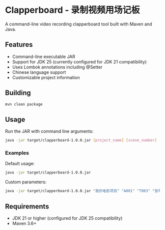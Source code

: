 # Clapperboard - 录制视频用场记板

A command-line video recording clapperboard tool built with Maven and Java.

## Features

- Command-line executable JAR 
- Support for JDK 25 (currently configured for JDK 21 compatibility)
- Uses Lombok annotations including @Setter
- Chinese language support
- Customizable project information

## Building

```bash
mvn clean package
```

## Usage

Run the JAR with command line arguments:

```bash
java -jar target/clapperboard-1.0.0.jar [project_name] [scene_number] [take_number] [director]
```

### Examples

Default usage:
```bash
java -jar target/clapperboard-1.0.0.jar
```

Custom parameters:
```bash
java -jar target/clapperboard-1.0.0.jar "我的电影项目" "A001" "T003" "张导演"
```

## Requirements

- JDK 21 or higher (configured for JDK 25 compatibility)
- Maven 3.6+
